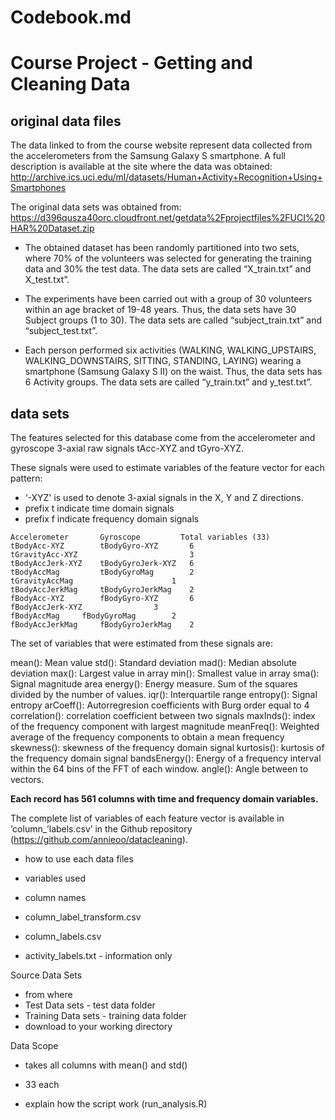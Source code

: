 # Codebook.md

# Course Project - Getting and Cleaning Data

## original data files

The data linked to from the course website represent data collected from the accelerometers from the Samsung Galaxy S smartphone. A full description is available at the site where the data was obtained:
http://archive.ics.uci.edu/ml/datasets/Human+Activity+Recognition+Using+Smartphones 

The original data sets was obtained from:
https://d396qusza40orc.cloudfront.net/getdata%2Fprojectfiles%2FUCI%20HAR%20Dataset.zip 

- The obtained dataset has been randomly partitioned into two sets, where 70% of the volunteers was selected for generating the training data and 30% the test data. The data sets are called “X_train.txt” and X_test.txt”.

- The experiments have been carried out with a group of 30 volunteers within an age bracket of 19-48 years. Thus, the data sets have 30 Subject groups (1 to 30). The data sets are called “subject_train.txt” and “subject_test.txt”.  

- Each person performed six activities (WALKING, WALKING_UPSTAIRS, WALKING_DOWNSTAIRS, SITTING, STANDING, LAYING) wearing a smartphone (Samsung Galaxy S II) on the waist. Thus, the data sets has 6 Activity groups.  The data sets are called “y_train.txt” and y_test.txt”.



## data sets

The features selected for this database come from the accelerometer and gyroscope 3-axial raw signals tAcc-XYZ and tGyro-XYZ.

These signals were used to estimate variables of the feature vector for each pattern:  
- ‘-XYZ' is used to denote 3-axial signals in the X, Y and Z directions.
- prefix t indicate time domain signals
- prefix f indicate frequency domain signals

```
Accelerometer		Gyroscope         Total variables (33)tBodyAcc-XYZ		tBodyGyro-XYZ		6tGravityAcc-XYZ	        		        3tBodyAccJerk-XYZ	tBodyGyroJerk-XYZ	6tBodyAccMag	        tBodyGyroMag		2tGravityAccMag				        1tBodyAccJerkMag		tBodyGyroJerkMag	2fBodyAcc-XYZ		fBodyGyro-XYZ		6fBodyAccJerk-XYZ				3fBodyAccMag		fBodyGyroMag		2fBodyAccJerkMag		fBodyGyroJerkMag	2
```

The set of variables that were estimated from these signals are: 

mean(): Mean value
std(): Standard deviation
mad(): Median absolute deviation 
max(): Largest value in array
min(): Smallest value in array
sma(): Signal magnitude area
energy(): Energy measure. Sum of the squares divided by the number of values. 
iqr(): Interquartile range 
entropy(): Signal entropy
arCoeff(): Autorregresion coefficients with Burg order equal to 4
correlation(): correlation coefficient between two signals
maxInds(): index of the frequency component with largest magnitude
meanFreq(): Weighted average of the frequency components to obtain a mean frequency
skewness(): skewness of the frequency domain signal 
kurtosis(): kurtosis of the frequency domain signal 
bandsEnergy(): Energy of a frequency interval within the 64 bins of the FFT of each window.
angle(): Angle between to vectors.

**Each record has 561 columns with time and frequency domain variables.**

The complete list of variables of each feature vector is available in ‘column_’labels.csv’ in the Github repository (https://github.com/annieoo/datacleaning).





- how to use each data files
- variables used
- column names


- column_label_transform.csv
- column_labels.csv
- activity_labels.txt - information only

Source Data Sets
- from where
- Test Data sets - test data folder
- Training Data sets - training data folder
- download to your working directory

Data Scope
- takes all columns with mean() and std()
- 33 each

- explain how the script work (run_analysis.R)

